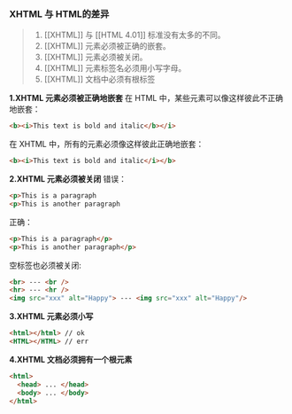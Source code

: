 ### XHTML 与 HTML的差异
> 1. [[XHTML]] 与 [[HTML 4.01]] 标准没有太多的不同。
> 2. [[XHTML]] 元素必须被正确的嵌套。
> 3. [[XHTML]] 元素必须被关闭。
> 4. [[XHTML]] 元素标签名必须用小写字母。
> 5. [[XHTML]] 文档中必须有根标签

**1.XHTML 元素必须被正确地嵌套**
在 HTML 中，某些元素可以像这样彼此不正确地嵌套：
```html
<b><i>This text is bold and italic</b></i>
```
在 XHTML 中，所有的元素必须像这样彼此正确地嵌套：
```html
<b><i>This text is bold and italic</i></b>
```

**2.XHTML 元素必须被关闭**
错误：
```html
<p>This is a paragraph
<p>This is another paragraph
```
正确：
```html
<p>This is a paragraph</p>
<p>This is another paragraph</p>
```
空标签也必须被关闭:
```html
<br> --- <br />
<hr> --- <hr />
<img src="xxx" alt="Happy"> --- <img src="xxx" alt="Happy"/>
```

**3.XHTML 元素必须小写**
```html
<html></html> // ok
<HTML></HTML> // err
```

**4.XHTML 文档必须拥有一个根元素**
```html
<html>
  <head> ... </head>
  <body> ... </body>
</html>
```